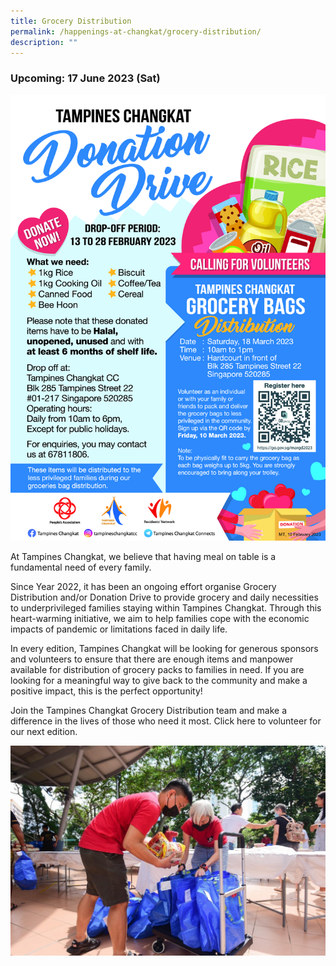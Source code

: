 ```yaml
---
title: Grocery Distribution
permalink: /happenings-at-changkat/grocery-distribution/
description: ""
---
```

### Upcoming: 17 June 2023 (Sat) ### 
![](/images/endorsed_-tampines-ccc-cdwf-donation-drive-poster-_18-mar-2023_.png)

At Tampines Changkat, we believe that having meal on table is a fundamental need of every family. 

Since Year 2022, it has been an ongoing effort organise Grocery Distribution and/or Donation Drive to provide grocery and daily necessities to underprivileged families staying within Tampines Changkat. Through this heart-warming initiative, we aim to help families cope with the economic impacts of pandemic or limitations faced in daily life. 

In every edition, Tampines Changkat will be looking for generous sponsors and volunteers to ensure that there are enough items and manpower available for distribution of grocery packs to families in need. If you are looking for a meaningful way to give back to the community and make a positive impact, this is the perfect opportunity! 

Join the Tampines Changkat Grocery Distribution team and make a difference in the lives of those who need it most. Click here to volunteer for our next edition.

![](/images/img-3504.JPG)